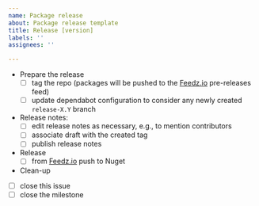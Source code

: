 ```yaml
---
name: Package release
about: Package release template
title: Release [version]
labels: ''
assignees: ''

---
```


- Prepare the release
  - [ ] tag the repo (packages will be pushed to the [Feedz.io](https://feedz.io) pre-releases feed)
  - [ ] update dependabot configuration to consider any newly created `release-X.Y` branch 
- Release notes:
  - [ ] edit release notes as necessary, e.g., to mention contributors
  - [ ] associate draft with the created tag
  - [ ] publish release notes
- Release
  - [ ] from [Feedz.io](https://feedz.io) push to Nuget
- Clean-up
- [ ] close this issue
- [ ] close the milestone
